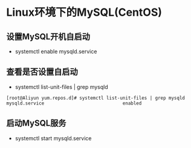 # Linux环境下的MySQL(CentOS)
## 设置MySQL开机自启动
- systemctl enable mysqld.service
##  查看是否设置自启动
- systemctl list-unit-files | grep mysqld
```
[root@Aliyun yum.repos.d]# systemctl list-unit-files | grep mysqld
mysqld.service                             enabled
```
## 启动MySQL服务
- systemctl start mysqld.service